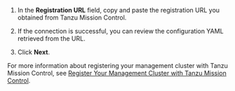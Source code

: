 
1. In the **Registration URL** field, copy and paste the registration URL you obtained from Tanzu Mission Control.

<!--![Register with Tanzu Mission Control](../images/aws-tmc-register.png)-->

2. If the connection is successful, you can review the configuration YAML retrieved from the URL.

3. Click **Next**.

For more information about registering your management cluster with Tanzu Mission Control, see [Register Your Management Cluster with Tanzu Mission Control](../register_tmc).
